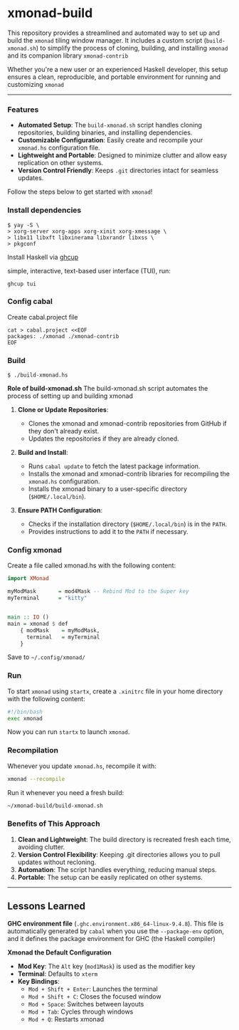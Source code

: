 # xmonad-build

This repository provides a streamlined and automated way to set up and build the `xmonad` tiling window manager. It includes a custom script (`build-xmonad.sh`) to simplify the process of cloning, building, and installing `xmonad` and its companion library `xmonad-contrib`

Whether you're a new user or an experienced Haskell developer, this setup ensures a clean, reproducible, and portable environment for running and customizing `xmonad`

---

### Features
- **Automated Setup**: The `build-xmonad.sh` script handles cloning repositories, building binaries, and installing dependencies.
- **Customizable Configuration**: Easily create and recompile your `xmonad.hs` configuration file.
- **Lightweight and Portable**: Designed to minimize clutter and allow easy replication on other systems.
- **Version Control Friendly**: Keeps `.git` directories intact for seamless updates.

Follow the steps below to get started with `xmonad`!


### Install dependencies

```
$ yay -S \
> xorg-server xorg-apps xorg-xinit xorg-xmessage \
> libx11 libxft libxinerama libxrandr libxss \
> pkgconf
```

Install Haskell via [ghcup](https://www.haskell.org/ghcup/#)

simple, interactive, text-based user interface (TUI), run:
```
ghcup tui
```

### Config cabal
Create cabal.project file
```
cat > cabal.project <<EOF
packages: ./xmonad ./xmonad-contrib
EOF
```

### Build
```
$ ./build-xmonad.hs
```
**Role of build-xmonad.sh**
The build-xmonad.sh script automates the process of setting up and building xmonad

1. **Clone or Update Repositories**:
   - Clones the xmonad and xmonad-contrib repositories from GitHub if they don't already exist.
   - Updates the repositories if they are already cloned.

2. **Build and Install**:
   - Runs `cabal update` to fetch the latest package information.
   - Installs the xmonad and xmonad-contrib libraries for recompiling the `xmonad.hs` configuration.
   - Installs the xmonad binary to a user-specific directory (`$HOME/.local/bin`).

3. **Ensure PATH Configuration**:
   - Checks if the installation directory (`$HOME/.local/bin`) is in the `PATH`.
   - Provides instructions to add it to the `PATH` if necessary.

### Config xmonad
Create a file called xmonad.hs with the following content:
```haskell
import XMonad

myModMask       = mod4Mask -- Rebind Mod to the Super key
myTerminal      = "kitty"


main :: IO ()
main = xmonad $ def
    { modMask    = myModMask,
      terminal   = myTerminal
    }
```
Save to ```~/.config/xmonad/```


### Run
To start `xmonad` using `startx`, create a `.xinitrc` file in your home directory with the following content:

```bash
#!/bin/bash
exec xmonad
```
Now you can run `startx` to launch `xmonad`.



### Recompilation
Whenever you update `xmonad.hs`, recompile it with:

```bash
xmonad --recompile
```

Run it whenever you need a fresh build:

```bash
~/xmonad-build/build-xmonad.sh
```


### Benefits of This Approach
1. **Clean and Lightweight**: The build directory is recreated fresh each time, avoiding clutter.
2. **Version Control Flexibility**: Keeping .git directories allows you to pull updates without recloning.
3. **Automation**: The script handles everything, reducing manual steps.
4. **Portable**: The setup can be easily replicated on other systems.

---
## Lessons Learned
**GHC environment file** (`.ghc.environment.x86_64-linux-9.4.8`). This file is automatically generated by `cabal` when you use the `--package-env` option, and it defines the package environment for GHC (the Haskell compiler)

**Xmonad the Default Configuration**
- **Mod Key**: The `Alt` key (`mod1Mask`) is used as the modifier key
- **Terminal**: Defaults to `xterm`
- **Key Bindings**:
  - `Mod + Shift + Enter`: Launches the terminal
  - `Mod + Shift + C`: Closes the focused window
  - `Mod + Space`: Switches between layouts
  - `Mod + Tab`: Cycles through windows
  - `Mod + Q`: Restarts xmonad
